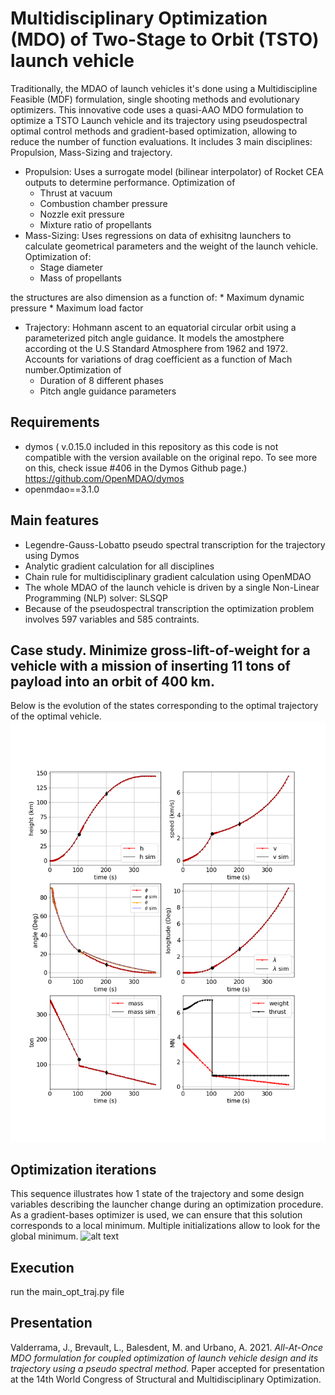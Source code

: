 # Multidisciplinary Optimization (MDO) of Two-Stage to Orbit (TSTO) launch vehicle

Traditionally, the MDAO of launch vehicles it's done using a Multidiscipline Feasible (MDF) formulation, single shooting methods and evolutionary optimizers. This innovative code uses a quasi-AAO MDO formulation to optimize a TSTO Launch vehicle and its trajectory using pseudospectral optimal control methods and gradient-based optimization, allowing to reduce the number of function evaluations.
It includes 3 main disciplines: Propulsion, Mass-Sizing and trajectory.

* Propulsion: Uses a surrogate model (bilinear interpolator) of Rocket CEA outputs to determine performance. Optimization of
	* Thrust at vacuum
	* Combustion chamber pressure
	* Nozzle exit pressure
	* Mixture ratio of propellants
* Mass-Sizing: Uses regressions on data of exhisitng launchers to calculate geometrical parameters and the weight of the launch vehicle. Optimization of:
	* Stage diameter
	* Mass of propellants
	
the structures are also dimension as a function of:
	* Maximum dynamic pressure
	* Maximum load factor
* Trajectory: Hohmann ascent to an equatorial circular orbit using a parameterized pitch angle guidance. It models the amostphere according ot the U.S Standard Atmosphere from 1962 and 1972. Accounts for variations of drag coefficient as a function of Mach number.Optimization of
	* Duration of 8 different phases
	* Pitch angle guidance parameters

## Requirements
* dymos ( v.0.15.0 included in this repository as this code is not compatible with the version available on the original repo. To see more on this, check issue #406 in the Dymos Github page.) https://github.com/OpenMDAO/dymos
* openmdao==3.1.0

## Main features
* Legendre-Gauss-Lobatto pseudo spectral transcription for the trajectory using Dymos
* Analytic gradient calculation for all disciplines
* Chain rule for multidisciplinary gradient calculation using OpenMDAO
* The whole MDAO of the launch vehicle is driven by a single Non-Linear Programming (NLP) solver: SLSQP
* Because of the pseudospectral transcription the optimization problem involves 597 variables and 585 contraints.

## Case study. Minimize gross-lift-of-weight for a vehicle with a mission of inserting 11 tons of payload into an orbit of 400 km.
Below is the evolution of the states corresponding to the optimal trajectory of the optimal vehicle.
![alt text](https://github.com/JorgeValderrama/Launch-vehicle-MDO/blob/master/results/0_state_history.png)

## Optimization iterations
This sequence illustrates how 1 state of the trajectory and some design variables describing the launcher change during an optimization procedure.
As a gradient-bases optimizer is used, we can ensure that this solution corresponds to a local minimum. Multiple initializations allow to look for the global minimum.
![alt text](https://github.com/JorgeValderrama/Launch-vehicle-MDO/blob/master/results/TSTO_opt.gif)

## Execution
run the main_opt_traj.py file

## Presentation
Valderrama, J., Brevault, L., Balesdent, M. and Urbano, A. 2021. *All-At-Once MDO formulation for coupled
optimization of launch vehicle design and its trajectory using a pseudo spectral method.* Paper accepted
for presentation at the 14th World Congress of Structural and Multidisciplinary Optimization.
